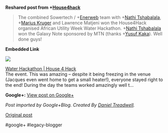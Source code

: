 <!--
date: '2012-05-22'
published: true
slug: 2012-05-combined-sowertech-enerweb-team-with
time_to_read: 5
title: 'The combined Sowertech / +Enerweb team with +Nathi Tshabalala, +Marius

  Kruger and...'
-->

  
  
**Reshared post from +[House4hack](https://plus.google.com/110444564009957017387)**  
> The combined Sowertech / +[Enerweb](https://plus.google.com/113519273398302269546) team with +[Nathi Tshabalala](https://plus.google.com/113292256037804263992), +[Marius Kruger](https://plus.google.com/103973499625438349318) and Lawrence Matjeni won the House4Hack organised African Utility Week Water Hackathon. +[Nathi Tshabalala](https://plus.google.com/113292256037804263992) won the Galaxy Note sponsored by MTN (thanks +[Yusuf Kaka](https://plus.google.com/103392016560023386646)). Well done guys!

**Embedded Link**

  

![](https://images0-focus-opensocial.googleusercontent.com/gadgets/proxy?container=focus&gadget=a&resize_h=100&url=http%3A%2F%2Fwww.house4hack.co.za%2Fwordpress%2Fwp-content%2Fuploads%2F2012%2F05%2F2012-05-21-20.27.56-300x180.jpg)

  
 [Water Hackathon | House 4 Hack](http://www.house4hack.co.za/water-hackathon)  
 The event. This was amazing – despite it being freezing in the venue (Jacques even went home to get a small heater!), everyone stayed right to the end! During the day the teams worked amazingly well t...

**Google+:** [View post on Google+](https://plus.google.com/103392016560023386646/posts/bMbvpEpXx9Y)

  
  
*Post imported by Google+Blog. Created By [Daniel Treadwell](http://minimali.se/).*

[Original post](https://ysfk.blogspot.com/2012/05/combined-sowertech-enerweb-team-with.html)

#google+ #legacy-blogger 
